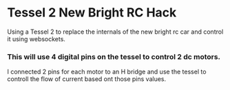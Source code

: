# Tessel 2 New Bright RC Hack
Using a Tessel 2 to replace the internals of the new bright rc car and control it using websockets.

### This will use 4 digital pins on the tessel to control 2 dc motors. 
I connected 2 pins for each motor to an H bridge and use the tessel to controll the flow of current based ont those pins values.
